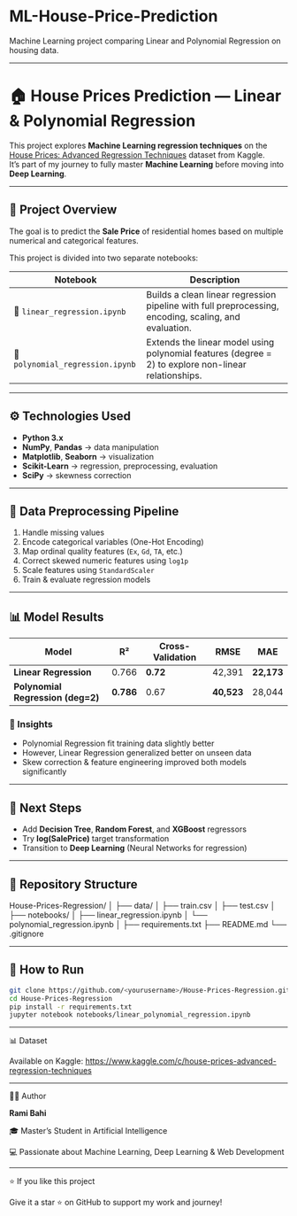 # ML-House-Price-Prediction
Machine Learning project comparing Linear and Polynomial Regression on housing data.

---

# 🏠 House Prices Prediction — Linear & Polynomial Regression

This project explores **Machine Learning regression techniques** on the [House Prices: Advanced Regression Techniques](https://www.kaggle.com/c/house-prices-advanced-regression-techniques) dataset from Kaggle.  
It’s part of my journey to fully master **Machine Learning** before moving into **Deep Learning**.

---

## 📘 Project Overview

The goal is to predict the **Sale Price** of residential homes based on multiple numerical and categorical features.

This project is divided into two separate notebooks:

| Notebook | Description |
|-----------|--------------|
| 📓 `linear_regression.ipynb` | Builds a clean linear regression pipeline with full preprocessing, encoding, scaling, and evaluation. |
| 📓 `polynomial_regression.ipynb` | Extends the linear model using polynomial features (degree = 2) to explore non-linear relationships. |

---

## ⚙️ Technologies Used

- **Python 3.x**
- **NumPy**, **Pandas** → data manipulation  
- **Matplotlib**, **Seaborn** → visualization  
- **Scikit-Learn** → regression, preprocessing, evaluation  
- **SciPy** → skewness correction  

---

## 🧩 Data Preprocessing Pipeline

1. Handle missing values  
2. Encode categorical variables (One-Hot Encoding)  
3. Map ordinal quality features (`Ex`, `Gd`, `TA`, etc.)  
4. Correct skewed numeric features using `log1p`  
5. Scale features using `StandardScaler`  
6. Train & evaluate regression models  

---

## 📊 Model Results

| Model | R² | Cross-Validation | RMSE | MAE |
|-------|----|------------------|------|-----|
| **Linear Regression** | 0.766 | **0.72** | 42,391 | **22,173** |
| **Polynomial Regression (deg=2)** | **0.786** | 0.67 | **40,523** | 28,044 |

### 🧠 Insights
- Polynomial Regression fit training data slightly better  
- However, Linear Regression generalized better on unseen data  
- Skew correction & feature engineering improved both models significantly  

---

## 🚀 Next Steps

- Add **Decision Tree**, **Random Forest**, and **XGBoost** regressors  
- Try **log(SalePrice)** target transformation  
- Transition to **Deep Learning** (Neural Networks for regression)

---

## 🧾 Repository Structure

House-Prices-Regression/
│
├── data/
│ ├── train.csv
│ ├── test.csv
│
├── notebooks/
│ ├── linear_regression.ipynb
│ └── polynomial_regression.ipynb
│
├── requirements.txt
├── README.md
└── .gitignore

---

## 🧩 How to Run

```bash
git clone https://github.com/<yourusername>/House-Prices-Regression.git
cd House-Prices-Regression
pip install -r requirements.txt
jupyter notebook notebooks/linear_polynomial_regression.ipynb
```

---

📊 Dataset

Available on Kaggle: https://www.kaggle.com/c/house-prices-advanced-regression-techniques

---

👨‍💻 Author

**Rami Bahi**

🎓 Master’s Student in Artificial Intelligence

💻 Passionate about Machine Learning, Deep Learning & Web Development

---

⭐ If you like this project

Give it a star ⭐ on GitHub to support my work and journey!
